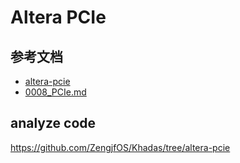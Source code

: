 # Altera PCIe

## 参考文档

* [altera-pcie](https://github.com/makestuff/altera-pcie)
* [0008_PCIe.md](0008_PCIe.md)

## analyze code

https://github.com/ZengjfOS/Khadas/tree/altera-pcie